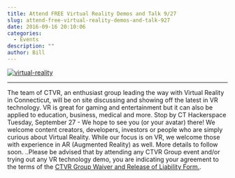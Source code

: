 ```yaml
---
title: Attend FREE Virtual Reality Demos and Talk 9/27
slug: attend-free-virtual-reality-demos-and-talk-927
date: 2016-09-16 20:10:06
categories:
  - Events
description: ""
author: Bill
---
```



[![virtual-reality](/uploads/2016/09/virtual-reality-300x150.jpg)](https://www.meetup.com/CT-Hackerspace/events/234181265/)

<hr />

The team of CTVR, an enthusiast group leading the way with Virtual Reality in Connecticut, will be on site discussing and showing off the latest in VR technology. VR is great for gaming and entertainment but it can also be applied to education, business, medical and more. Stop by CT Hackerspace Tuesday, September 27 - We hope to see you (or your avatar) there! We welcome content creators, developers, investors or people who are simply curious about Virtual Reality. While our focus is on VR, we welcome those with experience in AR (Augmented Reality) as well. More details to follow soon. ..Please be advised that by attending any CTVR Group event and/or trying out any VR technology demo, you are indicating your agreement to the terms of the [CTVR Group Waiver and Release of Liability Form.](https://www.meetup.com/CTVR-Group/about/).
